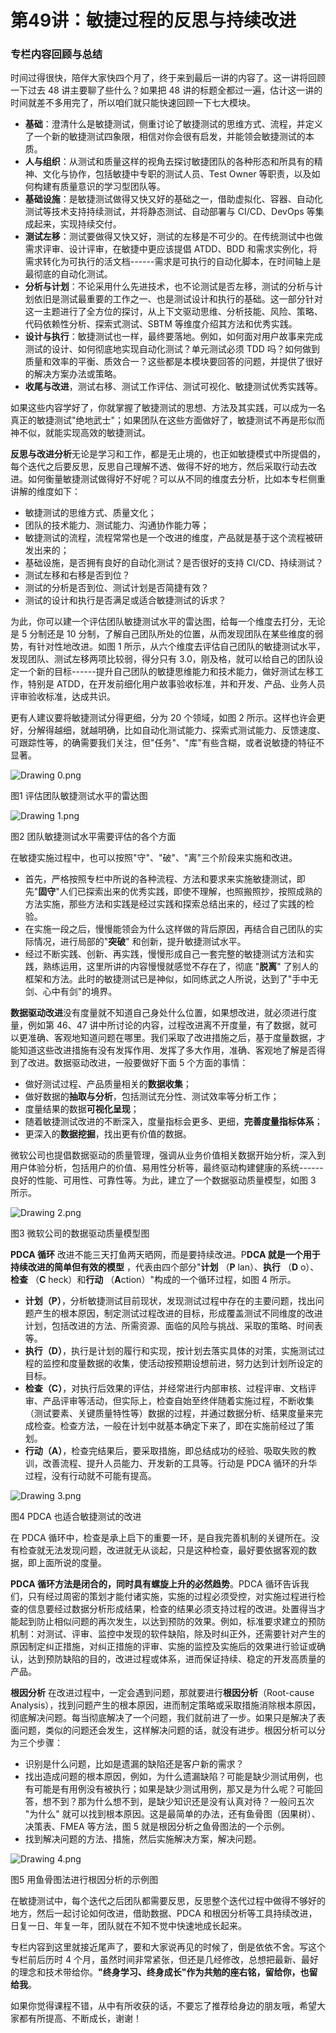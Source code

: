 # 第49讲：敏捷过程的反思与持续改进

### 专栏内容回顾与总结

时间过得很快，陪伴大家快四个月了，终于来到最后一讲的内容了。这一讲将回顾一下过去 48 讲主要聊了些什么？如果把 48 讲的标题全都过一遍，估计这一讲的时间就差不多用完了，所以咱们就只能快速回顾一下七大模块。

* **基础**：澄清什么是敏捷测试，侧重讨论了敏捷测试的思维方式、流程，并定义了一个新的敏捷测试四象限，相信对你会很有启发，并能领会敏捷测试的本质。
* **人与组织**：从测试和质量这样的视角去探讨敏捷团队的各种形态和所具有的精神、文化与协作，包括敏捷中专职的测试人员、Test Owner 等职责，以及如何构建有质量意识的学习型团队等。
* **基础设施**：是敏捷测试做得又快又好的基础之一，借助虚拟化、容器、自动化测试等技术支持持续测试，并将静态测试、自动部署与 CI/CD、DevOps 等集成起来，实现持续交付。
* **测试左移**：测试要做得又快又好，测试的左移是不可少的。在传统测试中也做需求评审、设计评审，在敏捷中更应该提倡 ATDD、BDD 和需求实例化，将需求转化为可执行的活文档------需求是可执行的自动化脚本，在时间轴上是最彻底的自动化测试。
* **分析与计划**：不论采用什么先进技术，也不论测试是否左移，测试的分析与计划依旧是测试最重要的工作之一、也是测试设计和执行的基础。这一部分针对这一主题进行了全方位的探讨，从上下文驱动思维、分析技能、风险、策略、代码依赖性分析、探索式测试、SBTM 等维度介绍其方法和优秀实践。
* **设计与执行**：敏捷测试也一样，最终要落地。例如，如何面对用户故事来完成测试的设计、如何彻底地实现自动化测试？单元测试必须 TDD 吗？如何做到质量和效率的平衡、质效合一？这些都是本模块要回答的问题，并提供了很好的解决方案办法或策略。
* **收尾与改进**，测试右移、测试工作评估、测试可视化、敏捷测试优秀实践等。

如果这些内容学好了，你就掌握了敏捷测试的思想、方法及其实践，可以成为一名真正的敏捷测试"绝地武士"；如果团队在这些方面做好了，敏捷测试不再是形似而神不似，就能实现高效的敏捷测试。

**反思与改进分析**无论是学习和工作，都是无止境的，也正如敏捷模式中所提倡的，每个迭代之后要反思，反思自己理解不透、做得不好的地方，然后采取行动去改进。如何衡量敏捷测试做得好不好呢？可以从不同的维度去分析，比如本专栏侧重讲解的维度如下：

* 敏捷测试的思维方式、质量文化；
* 团队的技术能力、测试能力、沟通协作能力等；
* 敏捷测试的流程，流程常常也是一个改进的维度，产品就是基于这个流程被研发出来的；
* 基础设施，是否拥有良好的自动化测试？是否很好的支持 CI/CD、持续测试？
* 测试左移和右移是否到位？
* 测试的分析是否到位、测试计划是否简捷有效？
* 测试的设计和执行是否满足或适合敏捷测试的诉求？

为此，你可以建一个评估团队敏捷测试水平的雷达图，给每一个维度去打分，无论是 5 分制还是 10 分制，了解自己团队所处的位置，从而发现团队在某些维度的弱势，有针对性地改进。如图 1 所示，从六个维度去评估自己团队的敏捷测试水平，发现团队、测试左移两项比较弱，得分只有 3.0，刚及格，就可以给自己的团队设定一个新的目标------提升自己团队的敏捷思维能力和技术能力，做好测试左移工作，特别是 ATDD，在开发前细化用户故事验收标准，并和开发、产品、业务人员评审验收标准，达成共识。

更有人建议要将敏捷测试分得更细，分为 20 个领域，如图 2 所示。这样也许会更好，分解得越细，就越明确，比如自动化测试能力、探索式测试能力、反馈速度、可跟踪性等，的确需要我们关注，但"任务"、"库"有些含糊，或者说敏捷的特征不显著。


<Image alt="Drawing 0.png" src="https://s0.lgstatic.com/i/image/M00/1D/84/CgqCHl7h942AH5zQAAEYVV71d04404.png"/> 


图1 评估团队敏捷测试水平的雷达图


<Image alt="Drawing 1.png" src="https://s0.lgstatic.com/i/image/M00/1D/84/CgqCHl7h95aAa26vAAQn9r6lhu8140.png"/> 


图2 团队敏捷测试水平需要评估的各个方面

在敏捷实施过程中，也可以按照"守"、"破"、"离"三个阶段来实施和改进。

* 首先，严格按照专栏中所说的各种流程、方法和要求来实施敏捷测试，即先"**固守**"人们已探索出来的优秀实践，即使不理解，也照搬照抄，按照成熟的方法实施，那些方法和实践是经过实践和探索总结出来的，经过了实践的检验。
* 在实施一段之后，慢慢能领会为什么这样做的背后原因，再结合自己团队的实际情况，进行局部的"**突破**" 和创新，提升敏捷测试水平。
* 经过不断实践、创新、再实践，慢慢形成自己一套完整的敏捷测试方法和实践，熟练运用，这里所讲的内容慢慢就感觉不存在了，彻底 "**脱离**" 了别人的框架和方法。此时的敏捷测试已是神似，如同练武之人所说，达到了"手中无剑、心中有剑"的境界。

**数据驱动改进**没有度量就不知道自己身处什么位置，如果想改进，就必须进行度量，例如第 46、47 讲中所讨论的内容，过程改进离不开度量，有了数据，就可以更准确、客观地知道问题在哪里。我们采取了改进措施之后，基于度量数据，才能知道这些改进措施有没有发挥作用、发挥了多大作用，准确、客观地了解是否得到了改进。数据驱动改进，一般要做好下面 5 个方面的事情：

* 做好测试过程、产品质量相关的**数据收集**；
* 做好数据的**抽取与分析**，包括测试充分性、测试效率等分析工作；
* 度量结果的数据**可视化呈现**；
* 随着敏捷测试改进的不断深入，度量指标会更多、更细，**完善度量指标体系**；
* 更深入的**数据挖掘**，找出更有价值的数据。

微软公司也提倡数据驱动的质量管理，强调从业务价值相关数据开始分析，深入到用户体验分析，包括用户的价值、易用性分析等，最终驱动构建健康的系统------良好的性能、可用性、可靠性等。为此，建立了一个数据驱动质量模型，如图 3 所示。


<Image alt="Drawing 2.png" src="https://s0.lgstatic.com/i/image/M00/1D/79/Ciqc1F7h97KAYl_iAAGvt1PPQ3c213.png"/> 


图3 微软公司的数据驱动质量模型图

**PDCA 循环** 改进不能三天打鱼两天晒网，而是要持续改进。P**DCA 就是一个用于持续改进的简单但有效的模型** ，代表由四个部分"**计划** （**P** lan）、**执行** （**D** o）、**检查** （**C** heck）和**行动** （**A**ction）"构成的一个循环过程，如图 4 所示。

* **计划（P）**，分析敏捷测试目前现状，发现测试过程中存在的主要问题，找出问题产生的根本原因，制定测试过程改进的目标，形成覆盖测试不同维度的改进计划，包括改进的方法、所需资源、面临的风险与挑战、采取的策略、时间表等。
* **执行（D）**，执行是计划的履行和实现，按计划去落实具体的对策，实施测试过程的监控和度量数据的收集，使活动按预期设想前进，努力达到计划所设定的目标。
* **检查（C）**，对执行后效果的评估，并经常进行内部审核、过程评审、文档评审、产品评审等活动，但实际上，检查自始至终伴随着实施过程，不断收集（测试要素、关键质量特性等）数据的过程，并通过数据分析、结果度量来完成检查。检查方法，一般在计划中就基本确定下来了，即在实施前经过了策划。
* **行动（A）**，检查完结果后，要采取措施，即总结成功的经验、吸取失败的教训，改善流程、提升人员能力、开发新的工具等。行动是 PDCA 循环的升华过程，没有行动就不可能有提高。


<Image alt="Drawing 3.png" src="https://s0.lgstatic.com/i/image/M00/1D/79/Ciqc1F7h976AUoiSAADoFEYVMRA153.png"/> 


图4 PDCA 也适合敏捷测试的改进

在 PDCA 循环中，检查是承上启下的重要一环，是自我完善机制的关键所在。没有检查就无法发现问题，改进就无从谈起，只是这种检查，最好要依据客观的数据，即上面所说的度量。

**PDCA 循环方法是闭合的，同时具有螺旋上升的必然趋势**。PDCA 循环告诉我们，只有经过周密的策划才能付诸实施，实施的过程必须受控，对实施过程进行检查的信息要经过数据分析形成结果，检查的结果必须支持过程的改进。处置得当才能起到防止相似问题的再次发生，以达到预防的效果。例如，标准要求建立的预防机制：对测试、评审、监控中发现的软件缺陷，除及时纠正外，还需要针对产生的原因制定纠正措施，对纠正措施的评审、实施的监控及实施后的效果进行验证或确认，达到预防缺陷的目的，改进过程或体系，进而保证持续、稳定的开发高质量的产品。

**根因分析** 在改进过程中，一定会遇到问题，那就要进行**根因分析**（Root-cause Analysis），找到问题产生的根本原因，进而制定策略或采取措施消除根本原因，彻底解决问题。每当彻底解决了一个问题，我们就前进了一步。如果只是解决了表面问题，类似的问题还会发生，这样解决问题的话，就没有进步。根因分析可以分为三个步骤：

* 识别是什么问题，比如是遗漏的缺陷还是客户新的需求？
* 找出造成问题的根本原因，例如，为什么遗漏缺陷？可能是缺少测试用例，也有可能是有用例没有被执行；如果是缺少测试用例，那又是为什么呢？可能回答，想不到？那为什么想不到，是缺少知识还是没有认真对待？一般问五次 "为什么" 就可以找到根本原因。这是最简单的办法，还有鱼骨图（因果树）、决策表、FMEA 等方法，图 5 就是根因分析之鱼骨图法的一个示例。
* 找到解决问题的方法、措施，然后实施解决方案，解决问题。


<Image alt="Drawing 4.png" src="https://s0.lgstatic.com/i/image/M00/1D/85/CgqCHl7h98yAe-UuAAQpAJ4qj_s717.png"/> 


图5 用鱼骨图法进行根因分析的示例图

在敏捷测试中，每个迭代之后团队都需要反思，反思整个迭代过程中做得不够好的地方，然后一起讨论如何改进，借助数据、PDCA 和根因分析等工具持续改进，日复一日、年复一年，团队就在不知不觉中快速地成长起来。

专栏内容到这里就接近尾声了，要和大家说再见的时候了，倒是依依不舍。写这个专栏前后历时 4 个月，虽然时间非常紧张，但还是几经修改，总想把最新、最好的理念和技术带给你。**"终身学习、终身成长"作为共勉的座右铭，留给你，也留给我**。

如果你觉得课程不错，从中有所收获的话，不要忘了推荐给身边的朋友哦，希望大家都有所提高、不断成长，谢谢！

